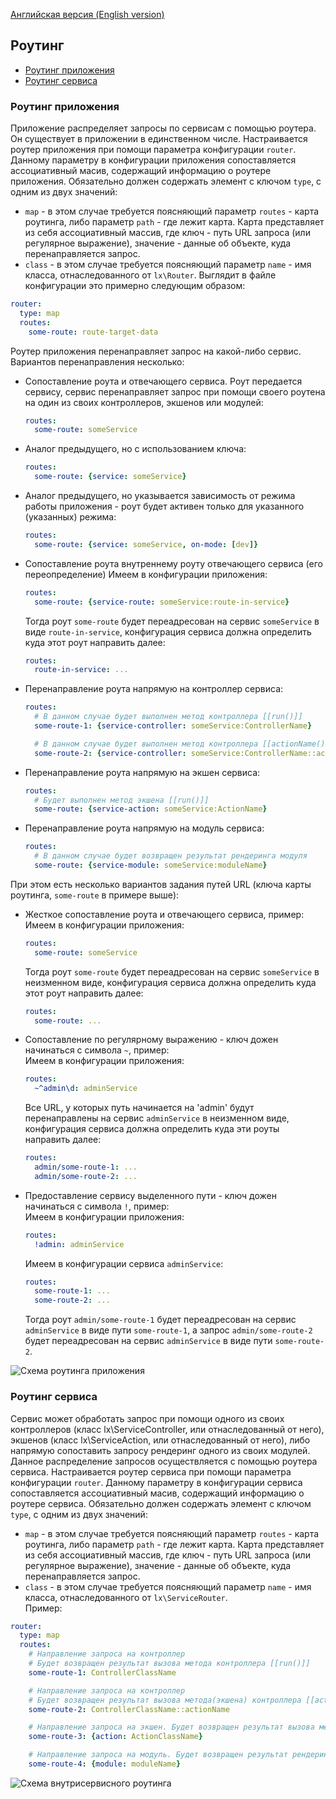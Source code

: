 [Английская версия (English version)](https://github.com/epicoon/lx-doc-articles/en/lx-core/doc/routing.md)

## Роутинг

* [Роутинг приложения](#app)
* [Роутинг сервиса](#service)


<a name="app"><h3>Роутинг приложения</h3></a>
Приложение распределяет запросы по сервисам с помощью роутера. Он существует в приложении в единственном числе. Настраивается роутер приложения при помощи параметра конфигурации `router`. Данному параметру в конфигурации приложения сопоставляется ассоциативный масив, содержащий информацию о роутере приложения. Обязательно должен содержать элемент с ключом `type`, с одним из двух значений:
* `map` - в этом случае требуется поясняющий параметр `routes` - карта роутинга, либо параметр `path` - где лежит карта. Карта представляет из себя ассоциативный массив, где ключ - путь URL запроса (или регулярное выражение), значение - данные об объекте, куда перенаправляется запрос.
* `class` - в этом случае требуется поясняющий параметр `name` - имя класса, отнаследованного от `lx\Router`.
Выглядит в файле конфигурации это примерно следующим образом:
```yaml
router:
  type: map
  routes:
    some-route: route-target-data
```

Роутер приложения перенаправляет запрос на какой-либо сервис. Вариантов перенаправления несколько:
* Сопоставление роута и отвечающего сервиса. Роут передается сервису, сервис перенаправляет запрос при помощи своего роутена на один из своих контроллеров, экшенов или модулей:
  ```yaml
  routes:
    some-route: someService
  ```
* Аналог предыдущего, но с использованием ключа:
  ```yaml
  routes:
    some-route: {service: someService}
  ```
* Аналог предыдущего, но указывается зависимость от режима работы приложения - роут будет активен только для указанного (указанных) режима:
  ```yaml
  routes:
    some-route: {service: someService, on-mode: [dev]}
  ```
* Сопоставление роута внутреннему роуту отвечающего сервиса (его переопределение)
  Имеем в конфигурации приложения:
  ```yaml
  routes:
    some-route: {service-route: someService:route-in-service}
  ```
  Тогда роут `some-route` будет переадресован на сервис `someService` в виде `route-in-service`, конфигурация сервиса должна определить куда этот роут направить далее:
  ```yaml
  routes:
    route-in-service: ...
  ```
* Перенаправление роута напрямую на контроллер сервиса:
  ```yaml
  routes:
    # В данном случае будет выполнен метод контроллера [[run()]]
    some-route-1: {service-controller: someService:ControllerName}

    # В данном случае будет выполнен метод контроллера [[actionName()]]
    some-route-2: {service-controller: someService:ControllerName::actionName}
  ```
* Перенаправление роута напрямую на экшен сервиса:
  ```yaml
  routes:
    # Будет выполнен метод экшена [[run()]]
    some-route: {service-action: someService:ActionName}
  ```
* Перенаправление роута напрямую на модуль сервиса:
  ```yaml
  routes:
    # В данном случае будет возвращен результат рендеринга модуля
    some-route: {service-module: someService:moduleName}
  ```

При этом есть несколько вариантов задания путей URL (ключа карты роутинга, `some-route` в примере выше):
* Жесткое сопоставление роута и отвечающего сервиса, пример:<br>
  Имеем в конфигурации приложения:
  ```yaml
  routes:
    some-route: someService
  ```
  Тогда роут `some-route` будет переадресован на сервис `someService` в неизменном виде, конфигурация сервиса должна определить куда этот роут направить далее:
  ```yaml
  routes:
    some-route: ...
  ```
* Сопоставление по регулярному выражению - ключ дожен начинаться с символа `~`, пример:<br>
  Имеем в конфигурации приложения:
  ```yaml
  routes:
    ~^admin\d: adminService
  ```
  Все URL, у которых путь начинается на 'admin' будут перенаправлены на сервис `adminService` в неизменном виде, конфигурация сервиса должна определить куда эти роуты направить далее:
  ```yaml
  routes:
    admin/some-route-1: ...
    admin/some-route-2: ...
  ```
* Предоставление сервису выделенного пути - ключ дожен начинаться с символа `!`, пример:<br>
  Имеем в конфигурации приложения:
  ```yaml
  routes:
    !admin: adminService
  ```
  Имеем в конфигурации сервиса `adminService`:
  ```yaml
  routes:
    some-route-1: ...
    some-route-2: ...
  ```
  Тогда роут `admin/some-route-1` будет переадресован на сервис `adminService` в виде пути `some-route-1`, а запрос `admin/some-route-2` будет переадресован на сервис `adminService` в виде пути `some-route-2`.

![Схема роутинга приложения](https://github.com/epicoon/lx-doc-articles/ru/lx-core/images/architecture-scheme.png)


<a name="service"><h3>Роутинг сервиса</h3></a>
Сервис может обработать запрос при помощи одного из своих контроллеров (класс lx\ServiceController, или отнаследованный от него), экшенов (класс lx\ServiceAction, или отнаследованный от него), либо напрямую сопоставить запросу рендеринг одного из своих модулей. Данное распределение запросов осуществляется с помощью роутера сервиса. Настраивается роутер сервиса при помощи параметра конфигурации `router`. Данному параметру в конфигурации сервиса сопоставляется ассоциативный масив, содержащий информацию о роутере сервиса.
Обязательно должен содержать элемент с ключом `type`, с одним из двух значений:
* `map` - в этом случае требуется поясняющий параметр `routes` - карта роутинга, либо параметр `path` - где лежит карта. Карта представляет из себя ассоциативный массив, где ключ - путь URL запроса (или регулярное выражение), значение - данные об объекте, куда перенаправляется запрос.
* `class` - в этом случае требуется поясняющий параметр `name` - имя класса, отнаследованного от `lx\ServiceRouter`.<br>
Пример:
```yaml
router:
  type: map
  routes:
    # Направление запроса на контроллер
    # Будет возвращен результат вызова метода контроллера [[run()]]
    some-route-1: ControllerClassName

    # Направление запроса на контроллер
    # Будет возвращен результат вызова метода(экшена) контроллера [[actionName()]]
    some-route-2: ControllerClassName::actionName

    # Направление запроса на экшен. Будет возвращен результат вызова метода экшена [[run()]]
    some-route-3: {action: ActionClassName}

    # Направление запроса на модуль. Будет возвращен результат рендеринга модуля
    some-route-4: {module: moduleName}
```

![Схема внутрисервисного роутинга](https://github.com/epicoon/lx-doc-articles/ru/lx-core/images/service-routing.png)
